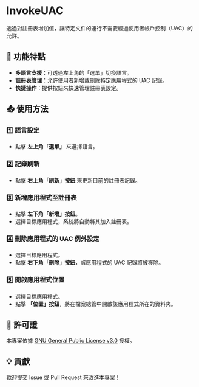 # InvokeUAC

透過對註冊表增加值，讓特定文件的運行不需要經過使用者帳戶控制（UAC）的允許。

## 🚀 功能特點
- **多語言支援**：可透過左上角的「選單」切換語言。
- **註冊表管理**：允許使用者新增或刪除特定應用程式的 UAC 記錄。
- **快捷操作**：提供按鈕來快速管理註冊表設定。

## 📥 使用方法

### 1️⃣ 語言設定
- 點擊 **左上角「選單」** 來選擇語言。

### 2️⃣ 記錄刷新
- 點擊 **右上角「刷新」按鈕** 來更新目前的註冊表記錄。

### 3️⃣ 新增應用程式至註冊表
- 點擊 **左下角「新增」按鈕**。
- 選擇目標應用程式，系統將自動將其加入註冊表。

### 4️⃣ 刪除應用程式的 UAC 例外設定
- 選擇目標應用程式。
- 點擊 **右下角「刪除」按鈕**，該應用程式的 UAC 記錄將被移除。

### 5️⃣ 開啟應用程式位置
- 選擇目標應用程式。
- 點擊 **「位置」按鈕**，將在檔案總管中開啟該應用程式所在的資料夾。

## 📜 許可證
本專案依據 [GNU General Public License v3.0](https://www.gnu.org/licenses/gpl-3.0.html) 授權。

## 💡 貢獻
歡迎提交 Issue 或 Pull Request 來改進本專案！

